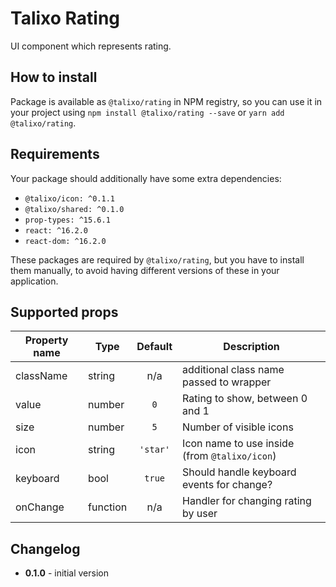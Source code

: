 # Talixo Rating

UI component which represents rating.

## How to install

Package is available as `@talixo/rating` in NPM registry, so you can use it in your project
using `npm install @talixo/rating --save` or `yarn add @talixo/rating`.

## Requirements

Your package should additionally have some extra dependencies:

- `@talixo/icon: ^0.1.1`
- `@talixo/shared: ^0.1.0`
- `prop-types: ^15.6.1`
- `react: ^16.2.0`
- `react-dom: ^16.2.0`

These packages are required by `@talixo/rating`, but you have to install them manually,
to avoid having different versions of these in your application.

## Supported props

Property name | Type      | Default  | Description
--------------|-----------|:--------:|--------------------------------
className     | string    | n/a      | additional class name passed to wrapper
value         | number    | `0`      | Rating to show, between 0 and 1
size          | number    | `5`      | Number of visible icons
icon          | string    | `'star'` | Icon name to use inside (from `@talixo/icon`)
keyboard      | bool      | `true`   | Should handle keyboard events for change?
onChange      | function  | n/a      | Handler for changing rating by user

## Changelog

- **0.1.0** - initial version
